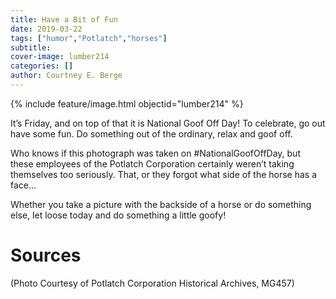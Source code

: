 ```yaml
---
title: Have a Bit of Fun
date: 2019-03-22
tags: ["humor","Potlatch","horses"]
subtitle: 
cover-image: lumber214
categories: []
author: Courtney E. Berge
---
```


{% include feature/image.html objectid="lumber214" %}

It’s Friday, and on top of that it is National Goof Off Day! To celebrate, go out have some fun. Do something out of the ordinary, relax and goof off.

Who knows if this photograph was taken on #NationalGoofOffDay, but these employees of the Potlatch Corporation certainly weren’t taking themselves too seriously. That, or they forgot what side of the horse has a face...

Whether you take a picture with the backside of a horse or do something else, let loose today and do something a little goofy!

# Sources

(Photo Courtesy of Potlatch Corporation Historical Archives, MG457)